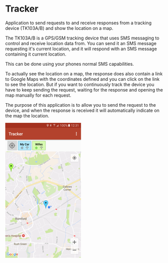 # Tracker
Application to send requests to and receive responses from a tracking device (TK103A/B) and show the location on a map.

The TK103A/B is a GPS/GSM tracking device that uses SMS messaging to control and receive location data from. You can send it an SMS message requesting it's current location, and it will respond with an SMS message containing it current location.

This can be done using your phones normal SMS capabilities.

To actually see the location on a map, the response does also contain a link to Google Maps with the coordinates defined and you can click on the link to see the location. But if you want to continuously track the device you have to keep sending the request, waiting for the response and opening the map manually for each request.

The purpose of this application is to allow you to send the request to the device, and when the response is received it will automatically indicate on the map the location.

![](docs/Tracker-Map-sm.png?raw=true "Tracker Map Screen")
